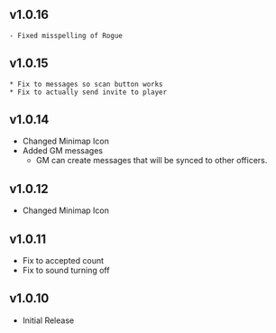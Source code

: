 ## v1.0.16
    - Fixed misspelling of Rogue

## v1.0.15
    * Fix to messages so scan button works
    * Fix to actually send invite to player

## v1.0.14
* Changed Minimap Icon
* Added GM messages
    - GM can create messages that will be synced to other officers.

## v1.0.12
* Changed Minimap Icon

## v1.0.11
* Fix to accepted count
* Fix to sound turning off

## v1.0.10
* Initial Release
